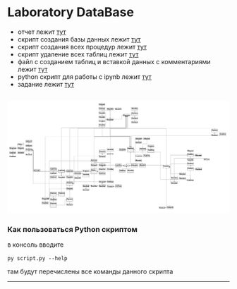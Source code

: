 # Laboratory DataBase

* отчет лежит [тут](/отчет.docx)
* скрипт создания базы данных лежит [тут](/CREATE_DATABASE.sql)
* скрипт создания всех процедур лежит [тут](/CREATE_PROCEDURE.sql)
* скрипт удаление всех таблиц лежит [тут](/DROP_TABLE.sql)
* файл с созданием таблиц и вставкой данных с комментариями лежит [тут](/script.ipynb)
* python скрипт для работы с ipynb лежит [тут](/script.py)
* задание лежит [тут](/Zadanie_na_olimpiadu%20лаборатория.txt)

![](/img/Diagram.png)
---
### Как пользоваться Python скриптом

в консоль вводите 
```
py script.py --help
```
там будут перечислены все команды данного скрипта

---
